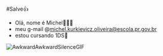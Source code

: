 #Salve👍

- Olá, nome é Michel👨🏿‍🦲
- meu g-mail @michel.kurkievicz.oliveira@escola.pr.gov.br 
- estou cursando 1DS👻

![AwkwardAwkwardSilenceGIF](https://github.com/user-attachments/assets/96698552-7648-4892-8467-225144185e60)
